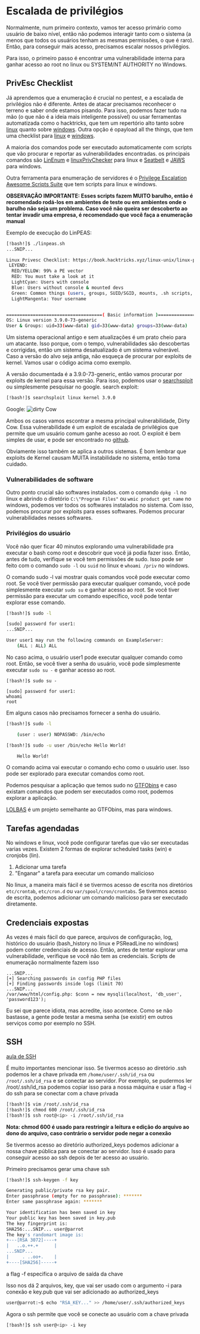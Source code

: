 # Escalada de privilégios

Normalmente, num primeiro contexto, vamos ter acesso primário como usuário de baixo nível, então não podemos interagir tanto com o sistema (a menos que todos os usuários tenham as mesmas permissões, o que é raro). Então, para conseguir mais acesso, precisamos escalar nossos privilégios.

Para isso, o primeiro passo é encontrar uma vulnerabilidade interna para ganhar acesso ao root no linux ou SYSTEM/NT AUTHORITY no Windows.

## PrivEsc Checklist
Já aprendemos que a enumeração é crucial no pentest, e a escalada de privilégios não é diferente. Antes de atacar precisamos reconhecer o terreno e saber onde estamos pisando. Para isso, podemos fazer tudo na mão (o que não é a ideia mais inteligente possível) ou usar ferramentas automatizada como o hacktricks, que tem um repertório alto  tanto sobre [linux](https://book.hacktricks.wiki/en/linux-hardening/linux-privilege-escalation-checklist.html) quanto sobre [windows](https://book.hacktricks.wiki/en/windows-hardening/checklist-windows-privilege-escalation.html). Outra opção é opayload all the things, que tem uma checklist para [linux](https://github.com/swisskyrepo/PayloadsAllTheThings/blob/master/Methodology%20and%20Resources/Linux%20-%20Privilege%20Escalation.md) e [windows](https://github.com/swisskyrepo/PayloadsAllTheThings/blob/master/Methodology%20and%20Resources/Windows%20-%20Privilege%20Escalation.md).

A maioria dos comandos pode ser executado automaticamente com scripts que vão procurar e reportar as vulnerabilidades encontradas. os principais comandos são [LinEnum](https://github.com/rebootuser/LinEnum) e [linuxPrivChecker](https://github.com/sleventyeleven/linuxprivchecker) para linux e [Seatbelt](https://github.com/GhostPack/Seatbelt) e [JAWS](https://github.com/411Hall/JAWS) para windows.

Outra ferramenta para enumeração de servidores é o [Privilege Escalation Awesome Scripts Suite](https://github.com/peass-ng/PEASS-ng) que tem scripts para linux e windows.

**OBSERVAÇÂO IMPORTANTE: Esses scripts fazem MUITO barulho, então é recomendado rodá-los em ambientes de teste ou em ambientes onde o barulho não seja um problema. Caso você não queira ser descoberto ao tentar invadir uma empresa, é recomendado que você faça a enumeração manual**

Exemplo de execução do LinPEAS:

```bash
[!bash!]$ ./linpeas.sh
...SNIP...

Linux Privesc Checklist: https://book.hacktricks.xyz/linux-unix/linux-privilege-escalation-checklist
 LEYEND:
  RED/YELLOW: 99% a PE vector
  RED: You must take a look at it
  LightCyan: Users with console
  Blue: Users without console & mounted devs
  Green: Common things (users, groups, SUID/SGID, mounts, .sh scripts, cronjobs)
  LightMangenta: Your username


====================================( Basic information )=====================================
OS: Linux version 3.9.0-73-generic
User & Groups: uid=33(www-data) gid=33(www-data) groups=33(www-data)
```

Um sistema operacional antigo e sem atualizações é um prato cheio para um atacante. Isso porque, com o tempo, vulnerabilidades são descobertas e corrigidas, então um sistema desatualizado é um sistema vulnerável. Caso a versão do alvo seja antiga, não esqueça de procurar por exploits de kernel. Vamos usar o código acima como exemplo.

A versão documentada é a 3.9.0-73-generic, então vamos procurar por exploits de kernel para essa versão. Para isso, podemos usar o [searchsploit](8_exploits.md) ou simplesmente pesquisar no google.
search exploit: 
```bash
[!bash!]$ searchsploit linux kernel 3.9.0
```
Google:
![dirty Cow](../../content/dirtyCow.png)

Ambos os casos vamos escontrar a mesma principal vulnerabilidade, Dirty Cow. Essa vulnerabilidade é um exploit de escalada de privilégios que permite que um usuário comum ganhe acesso ao root. O exploit é bem simples de usar, e pode ser encontrado no [github](https://github.com/dirtycow/dirtycow.github.io/wiki/PoCs). 

Obviamente isso também se aplica a outros sistemas. É bom lembrar que exploits de Kernel causam MUITA instabilidade no sistema, então toma cuidado.

### Vulnerabilidades de software

Outro ponto crucial são softwares instalados. com o comando `dpkg -l` no linux e abrindo o diretório `C:\"Program Files"` ou `wmic product get name` no windows, podemos ver todos os softwares instalados no sistema. Com isso, podemos procurar por exploits para esses softwares. Podemos procurar vulnerabilidades nesses softwares.

### Privilégios do usuário

Você não quer ficar 40 minutos explorando uma vulnerabilidade pra executar o bash como root e descobrir que você já podia fazer isso. Então, antes de tudo, verifique se você tem permissões de sudo. Isso pode ser feito com o comando `sudo -l` ou `suid` no linux e `whoami /priv` no windows.

O comando sudo -l vai mostrar quais comandos você pode executar como root. Se você tiver permissão para executar qualquer comando, você pode simplesmente executar `sudo su` e ganhar acesso ao root. Se você tiver permissão para executar um comando específico, você pode tentar explorar esse comando.

```bash
[!bash!]$ sudo -l

[sudo] password for user1:
...SNIP...

User user1 may run the following commands on ExampleServer:
    (ALL : ALL) ALL
```

No caso acima, o usuário user1 pode executar qualquer comando como root. Então, se você tiver a senha do usuário, você pode simplesmente executar `sudo su -` e ganhar acesso ao root.    

```
[!bash!]$ sudo su -

[sudo] password for user1:
whoami
root
```

Em alguns casos não precisamos fornecer a senha do usuário.

```bash
[!bash!]$ sudo -l

    (user : user) NOPASSWD: /bin/echo
```

```bash
[!bash!]$ sudo -u user /bin/echo Hello World!

    Hello World!
```

O comando acima vai executar o comando echo como o usuário user. Isso pode ser explorado para executar comandos como root.

Podemos pesquisar a aplicação que temos sudo no [GTFObins](https://gtfobins.github.io/) e caso existam comandos que podem ser executados como root, podemos explorar a aplicação.

[LOLBAS](https://lolbas-project.github.io/) é um projeto semelhante ao GTFObins, mas para windows.

## Tarefas agendadas

No windows e linux, você pode configurar tarefas que vão ser executadas varias vezes. Existem 2 formas de explorar scheduled tasks (win) e cronjobs (lin).

1. Adicionar uma tarefa
2. "Enganar" a tarefa para executar um comando malicioso

No linux, a maneira mais fácil é se tivermos acesso de escrita nos diretórios `etc/crontab`, `etc/cron.d` ou `var/spool/cron/crontabs`. Se tivermos acesso de escrita, podemos adicionar um comando malicioso para ser executado diretamente.

## Credenciais expostas

As vezes é mais fácil do que parece, arquivos de configuração, log, histórico do usuário (bash_history no linux e PSReadLine no windows) podem conter credenciais de acesso. Então, antes de tentar explorar uma vulnerabilidade, verifique se você não tem as credenciais. Scripts de enumeração normalmente fazem isso

```
...SNIP...
[+] Searching passwords in config PHP files
[+] Finding passwords inside logs (limit 70)
...SNIP...
/var/www/html/config.php: $conn = new mysqli(localhost, 'db_user', 'password123');
```
Eu sei que parece idiota, mas acredite, isso acontece. Como se não bastasse, a gente pode testar a mesma senha (se existir) em outros serviços como por exemplo no SSH.

## SSH

[aula de SSH](protocolos/prot4/ssh.md)

É muito importantes mencionar isso. Se tivermos acesso ao diretório .ssh podemos ler a chave privada em `/home/user/.ssh/id_rsa` ou `/root/.ssh/id_rsa` e se conectar ao servidor. Por exemplo, se pudermos ler /root/.ssh/id_rsa podemos copiar isso para a nossa máquina e usar a flag -i do ssh para se conectar com a chave privada

```bash
[!bash!]$ vim /root/.ssh/id_rsa
[!bash!]$ chmod 600 /root/.ssh/id_rsa
[!bash!]$ ssh root@<ip> -i /root/.ssh/id_rsa
```


**Nota: chmod 600 é usado para restringir a leitura e edição do arquivo ao dono do arquivo, caso contrário o servidor pode negar a conexão**

Se tivermos acesso ao diretório authorized_keys podemos adicionar a nossa chave pública para se conectar ao servidor. Isso é usado para conseguir acesso ao ssh depois de ter acesso ao usuário.

Primeiro precisamos gerar uma chave ssh

```bash
[!bash!]$ ssh-keygen -f key

Generating public/private rsa key pair.
Enter passphrase (empty for no passphrase): *******
Enter same passphrase again: *******

Your identification has been saved in key
Your public key has been saved in key.pub
The key fingerprint is:
SHA256:...SNIP... user@parrot
The key's randomart image is:
+---[RSA 3072]----+
|   ..o.++.+      |
...SNIP...
|     . ..oo+.    |
+----[SHA256]-----+
```
a flag -f especifica o arquivo de saída da chave

Isso nos dá 2 arquivos, key, que vai ser usado com o argumento -i para conexão e key.pub que vai ser adicionado ao authorized_keys

```bash
user@parrot:~$ echo "RSA_KEY..." >> /home/user/.ssh/authorized_keys
```

Agora o ssh permite que você se conecte ao usuário com a chave privada

```bash
[!bash!]$ ssh user@<ip> -i key
```
